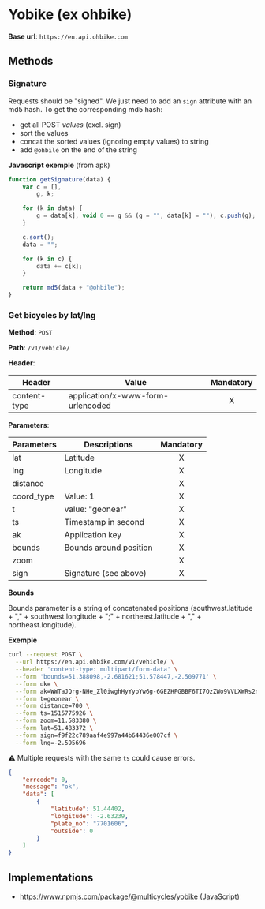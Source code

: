 # Yobike (ex ohbike)

**Base url**: `https://en.api.ohbike.com`

## Methods

### Signature

Requests should be "signed". We just need to add an `sign` attribute with an md5 hash.
To get the corresponding md5 hash:

* get all POST _values_ (excl. sign)
* sort the values
* concat the sorted values (ignoring empty values) to string
* add `@ohbile` on the end of the string

**Javascript exemple** (from apk)

```JavaScript
function getSignature(data) {
    var c = [],
        g, k;

    for (k in data) {
        g = data[k], void 0 == g && (g = "", data[k] = ""), c.push(g);
    }

    c.sort();
    data = "";

    for (k in c) {
        data += c[k];
    }

    return md5(data + "@ohbile");
}
```

### Get bicycles by lat/lng

**Method**: `POST`

**Path**: `/v1/vehicle/`

**Header**:

| Header       | Value                             | Mandatory |
| ------------ | --------------------------------- | :-------: |
| content-type | application/x-www-form-urlencoded |     X     |

**Parameters**:

| Parameters | Descriptions           | Mandatory |
| ---------- | ---------------------- | :-------: |
| lat        | Latitude               |     X     |
| lng        | Longitude              |     X     |
| distance   |                        |     X     |
| coord_type | Value: 1               |     X     |
| t          | value: "geonear"       |     X     |
| ts         | Timestamp in second    |     X     |
| ak         | Application key        |     X     |
| bounds     | Bounds around position |     X     |
| zoom       |                        |     X     |
| sign       | Signature (see above)  |     X     |

**Bounds**

Bounds parameter is a string of concatenated positions (southwest.latitude + "," + southwest.longitude + ";" + northeast.latitude + "," + northeast.longitude).

**Exemple**

```bash
curl --request POST \
  --url https://en.api.ohbike.com/v1/vehicle/ \
  --header 'content-type: multipart/form-data' \
  --form 'bounds=51.388098,-2.681621;51.578447,-2.509771' \
  --form uk= \
  --form ak=WWTaJQrg-NHe_Zl0iwghHyYypYw6g-6GEZHPGBBF6TI7OzZWo9VVLXWRs2ngQJ18 \
  --form t=geonear \
  --form distance=700 \
  --form ts=1515775926 \
  --form zoom=11.583380 \
  --form lat=51.483372 \
  --form sign=f9f22c789aaf4e997a44b64436e007cf \
  --form lng=-2.595696
```

:warning: Multiple requests with the same `ts` could cause errors.

```JSON
{
	"errcode": 0,
	"message": "ok",
	"data": [
		{
			"latitude": 51.44402,
			"longitude": -2.63239,
			"plate_no": "7701606",
			"outside": 0
		}
    ]
}
```

## Implementations

* https://www.npmjs.com/package/@multicycles/yobike (JavaScript)
